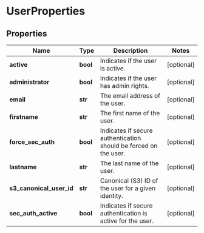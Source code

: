 # UserProperties

## Properties
| Name | Type | Description | Notes |
| ------------ | ------------- | ------------- | ------------- |
| **active** | **bool** | Indicates if the user is active. | [optional]  |
| **administrator** | **bool** | Indicates if the user has admin rights. | [optional]  |
| **email** | **str** | The email address of the user. | [optional]  |
| **firstname** | **str** | The first name of the user. | [optional]  |
| **force_sec_auth** | **bool** | Indicates if secure authentication should be forced on the user. | [optional]  |
| **lastname** | **str** | The last name of the user. | [optional]  |
| **s3_canonical_user_id** | **str** | Canonical (S3) ID of the user for a given identity. | [optional]  |
| **sec_auth_active** | **bool** | Indicates if secure authentication is active for the user. | [optional]  |


